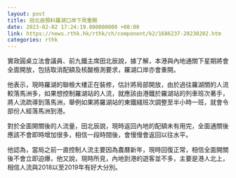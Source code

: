 ```yaml
---
layout: post
title: 田北辰預料羅湖口岸下周重開
date: 2023-02-02 17:24:19.000000000 +08:00
link: https://news.rthk.hk/rthk/ch/component/k2/1686237-20230202.htm
categories: rthk
---
```


實政圓桌立法會議員、前九鐵主席田北辰說，據了解，本港與內地通關下星期將會全面開放，包括取消配額及核酸檢測要求，羅湖口岸亦會重開。　

他表示，現時羅湖的聯檢大樓正在裝修，估計將局部開放，由於過往羅湖關的人流較落馬洲多，如果想控制羅湖站的人流，就應該由港鐵於羅湖站的列車班次著手，將人流疏導到落馬洲，舉例如果將羅湖站的東鐵綫班次調整至半小時一班，就會令部份人經落馬洲到港。

對於全面開關後的人流量，田北辰說，現時返回內地的配額未有用完，全面通關後應該不會即時增加很多，相信一段時間後，會慢慢會返回以往水平。

他認為，當局之前一直控制人流主要因為農曆新年，現時回復正常，相信全面開關後不會立即迫爆，他又說，現時所見，內地到港的遊客並不多，主要是港人北上，相信人流與2018以至2019年有好大分別。
